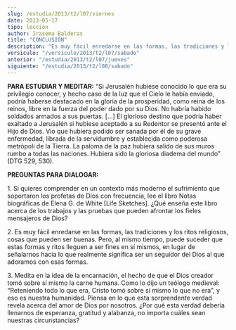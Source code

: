 ```yaml
---
slug: /estudia/2013/t2/l07/viernes
date: 2013-05-17
tipo: leccion
author: Irasema Balderas
title: "CONCLUSIÓN"
description: "Es muy fácil enredarse en las formas, las tradiciones y los ritos religiosos, cosas que pueden ser buenas. Pero, al mismo tiempo, puede suceder que estas formas y ritos lleguen a ser fines en sí mismos, en lugar de señalarnos hacia lo que realmente significa ser un seguidor del Dios al que adoramos con esas formas."
versiculo: "/versiculo/2013/t2/l07/sabado"
anterior: "/estudia/2013/t2/l07/jueves"
siguiente: "/estudia/2013/t2/l08/sabado"
---
```


**PARA ESTUDIAR Y MEDITAR:** “Si Jerusalén hubiese conocido lo que era su privilegio conocer, y hecho caso de la luz que el Cielo le había enviado, podría haberse destacado en la gloria de la prosperidad, como reina de los reinos, libre en la fuerza del poder dado por su Dios. No habría habido soldados armados a sus puertas. [...] El glorioso destino que podría haber exaltado a Jerusalén si hubiese aceptado a su Redentor se presentó ante el Hijo de Dios. Vio que hubiera podido ser sanada por él de su grave enfermedad, librada de la servidumbre y establecida como poderosa metrópoli de la Tierra. La paloma de la paz hubiera salido de sus muros rumbo a todas las naciones. Hubiera sido la gloriosa diadema del mundo” (DTG 529, 530).

**PREGUNTAS PARA DIALOGAR:**

1\. Si quieres comprender en un contexto más moderno el sufrimiento que soportaron los profetas de Dios con frecuencia, lee el libro Notas biográficas de Elena G. de White [Life Sketches]. ¿Qué enseña este libro acerca de los trabajos y las pruebas que pueden afrontar los fieles mensajeros de Dios?

2\. Es muy fácil enredarse en las formas, las tradiciones y los ritos religiosos, cosas que pueden ser buenas. Pero, al mismo tiempo, puede suceder que estas formas y ritos lleguen a ser fines en sí mismos, en lugar de señalarnos hacia lo que realmente significa ser un seguidor del Dios al que adoramos con esas formas.

3\. Medita en la idea de la encarnación, el hecho de que el Dios creador tomó sobre sí mismo la carne humana. Como lo dijo un teólogo medieval: “Reteniendo todo lo que era, Cristo tomó sobre sí mismo lo que no era”, y eso es nuestra humanidad. Piensa en lo que esta sorprendente verdad revela acerca del amor de Dios por nosotros. ¿Por qué esta verdad debería llenarnos de esperanza, gratitud y alabanza, no importa cuáles sean nuestras circunstancias?
